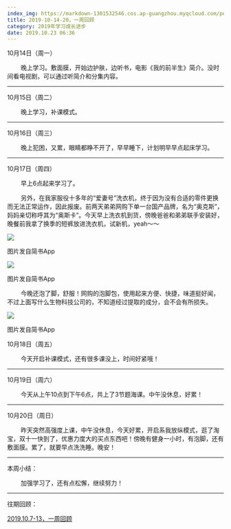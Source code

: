 ```yaml
---
index_img: https://markdown-1301532546.cos.ap-guangzhou.myqcloud.com/peipei_blog/20210921145332.jpeg
title: 2019-10-14-20，一周回顾
category: 2019年学习成长进步
date: 2019.10.23 06:36
---
```


10月14日（周一）

        晚上学习。敷面膜，开始边护肤，边听书，电影《我的前半生》简介。没时间看电视剧，可以通过听简介和分集内容。

---

10月15日（周二）  

        晚上学习，补课模式。  

---

10月16日（周三）  

        晚上犯困，又累，眼睛都睁不开了，早早睡下，计划明早早点起床学习。

---

10月17日（周四）  

        早上6点起来学习了。

        另外，在我家服役十多年的“爱妻号”洗衣机，终于因为没有合适的零件更换而无法正常运作，因此报废。前两天弟弟网购下单一台国产品牌，名为“奥克斯”，妈妈亲切称呼其为“奥斯卡”。今天早上洗衣机到货，傍晚爸爸和弟弟联手安装好，晚餐前我拿了换季的短裤放进洗衣机，试新机，yeah～～

![](https://markdown-1301532546.cos.ap-guangzhou.myqcloud.com/peipei_blog/20210921145332.jpeg)  

图片发自简书App

![](https://markdown-1301532546.cos.ap-guangzhou.myqcloud.com/peipei_blog/20210921145336.jpeg)  

图片发自简书App

        今晚还泡了脚，舒服！网购的泡脚包，使用起来方便、快捷，味道挺好闻，不过上面写什么生物科技公司的，不知道经过提取的成分，会不会有所损失。

![](https://markdown-1301532546.cos.ap-guangzhou.myqcloud.com/peipei_blog/20210921145339.jpeg)  

图片发自简书App

10月18日（周五）

        今天开启补课模式，还有很多课没上，时间好紧哦！

---

10月19日（周六）

        今天从上午10点到下午6点，共上了3节题海课。中午没休息，好累！

---

10月20日（周日）

        昨天突然高强度上课，中午没休息，今天好累，开启系我放纵模式，逛了淘宝，双十一快到了，优惠力度大的买点东西吧！傍晚有健身一小时，有泡脚，还有敷面膜。累了，就要早点洗洗睡。晚安！

---

本周小结：

        加强学习了，还有点松懈，继续努力！

  

---

往期回顾：  

[2019.10.7-13，一周回顾](https://www.jianshu.com/p/fb27388ab6ff)
